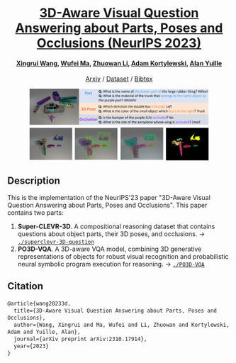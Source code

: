 <h1 align="center"> 
    <a href='https://arxiv.org/abs/2310.17914'>3D-Aware Visual Question Answering about Parts, Poses and Occlusions (NeurIPS 2023)
    </a>
</h1>
<h4 align="center">
    <a href='https://arxiv.org/abs/2310.17914'>Xingrui Wang</a>,
    <a href='https://wufeim.github.io/'>Wufei Ma</a>,
    <a href='https://lizw14.github.io/'>Zhuowan Li</a>,
    <a href='https://gvrl.mpi-inf.mpg.de/'>Adam Kortylewski</a>,
    <a href='https://www.cs.jhu.edu/~ayuille/'>Alan Yuille</a>
</h4>
<p align="center">
    <a href='https://arxiv.org/abs/2310.17914'>Arxiv</a> / 
    <a href='https://github.com/XingruiWang/superclevr-3D-question'>Dataset</a> /
    <a href='https://github.com/XingruiWang/3D-Aware-VQA?tab=readme-ov-file#citation'>Bibtex</a>
</p>

<div align="center">
    <img src="./imgs/neurips2023.png" alt="Editor" width="80%">
</div>

## Description
This is the implementation of the NeurIPS'23 paper "3D-Aware Visual Question Answering about Parts, Poses and Occlusions". This paper contains two parts:

1. **Super-CLEVR-3D**. A compositional reasoning dataset that contains questions about object parts, their 3D poses, and occlusions. $\rightarrow$ [`./superclevr-3D-question`](https://github.com/XingruiWang/superclevr-3D-question/tree/main)
2. **PO3D-VQA**. A 3D-aware VQA model, combining 3D generative representations of objects for robust visual recognition and probabilistic neural symbolic program execution for reasoning. $\rightarrow$ [`./PO3D-VQA`](https://github.com/XingruiWang/3D-Aware-VQA/tree/master/PO3D-VQA)

## Citation
```
@article{wang20233d,
  title={3D-Aware Visual Question Answering about Parts, Poses and Occlusions},
  author={Wang, Xingrui and Ma, Wufei and Li, Zhuowan and Kortylewski, Adam and Yuille, Alan},
  journal={arXiv preprint arXiv:2310.17914},
  year={2023}
}
```
